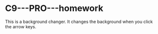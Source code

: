 # C9---PRO---homework
This is a background changer. It changes the background when you click the arrow keys.
